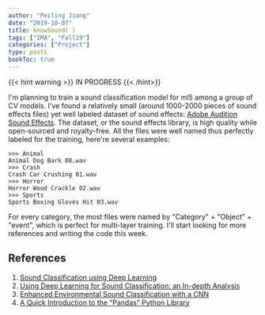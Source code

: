 ```yaml
---
author: "Peiling Jiang"
date: "2019-10-07"
title: knowSound( )
tags: ["IMA", "Fall19"]
categories: ["Project"]
type: posts
bookToc: true
---
```


{{< hint warning >}}
IN PROGRESS
{{< /hint>}}

I'm planning to train a sound classification model for ml5 among a group of CV models. I've found a relatively small (around 1000-2000 pieces of sound effects files) yet well labeled dataset of sound effects: [Adobe Audition Sound Effects](https://offers.adobe.com/en/na/audition/offers/audition_dlc/AdobeAuditionDLCSFX.html). The dataset, or the sound effects library, is high quality while open-sourced and royalty-free. All the files were well named thus perfectly labeled for the training, here're several examples:

```
>>> Animal
Animal Dog Bark 08.wav
>>> Crash
Crash Car Crushing 01.wav
>>> Horror
Horror Wood Crackle 02.wav
>>> Sports
Sports Boxing Gloves Hit 03.wav
```

For every category, the most files were named by "Category" + "Object" + "event", which is perfect for multi-layer training. I'll start looking for more references and writing the code this week.

## References
1. [Sound Classification using Deep Learning](https://medium.com/@mikesmales/sound-classification-using-deep-learning-8bc2aa1990b7)
2. [Using Deep Learning for Sound Classification: an In-depth Analysis](https://analyticsindiamag.com/using-deep-learning-for-sound-classification-an-in-depth-analysis/)
3. [Enhanced Environmental Sound Classification with a CNN](https://medium.com/ai%C2%B3-theory-practice-business/enhanced-environmental-sound-classification-with-a-cnn-1ca388748bc9)
4. [A Quick Introduction to the “Pandas” Python Library](https://towardsdatascience.com/a-quick-introduction-to-the-pandas-python-library-f1b678f34673)
